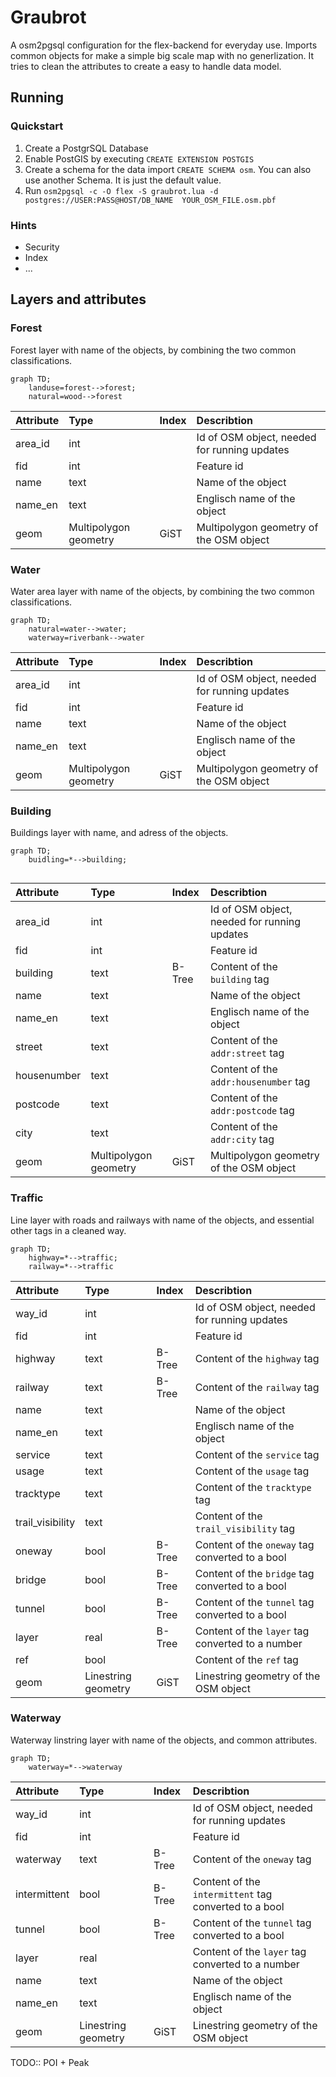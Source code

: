 # Graubrot
A osm2pgsql configuration for the flex-backend for everyday use. Imports common objects for make a simple big scale map with no generlization. It tries to clean the attributes to create a easy to handle data model.

## Running

###  Quickstart

1. Create a PostgrSQL Database
2. Enable PostGIS by executing ```CREATE EXTENSION POSTGIS```
3. Create a schema for the data import ```CREATE SCHEMA osm```. You can also use another Schema. It is just the default value.
4. Run ```osm2pgsql -c -O flex -S graubrot.lua -d postgres://USER:PASS@HOST/DB_NAME  YOUR_OSM_FILE.osm.pbf```

### Hints

- Security
- Index 
- ...


## Layers and attributes 

###  Forest

Forest layer with name of the objects, by combining the two common classifications.

```mermaid
graph TD;
    landuse=forest-->forest;
    natural=wood-->forest
```

| Attribute | Type | Index | Describtion |
| :---      | :--- | :---  | :---       |
| area_id | int | | Id of OSM object, needed for running updates |
| fid | int | | Feature id |
| name | text | | Name of the object |
| name_en | text | | Englisch name of the object | 
| geom | Multipolygon geometry | GiST | Multipolygon geometry of the OSM object |

### Water

Water area layer with name of the objects, by combining the two common classifications.

```mermaid
graph TD;
    natural=water-->water;
    waterway=riverbank-->water
```

| Attribute | Type | Index | Describtion |
| :---      | :--- | :---  | :---        |
| area_id | int | | Id of OSM object, needed for running updates |
| fid | int | | Feature id |
| name | text | | Name of the object |
| name_en | text | | Englisch name of the object | 
| geom | Multipolygon geometry | GiST| Multipolygon geometry of the OSM object |

### Building

Buildings layer with name, and adress of the objects.

```mermaid
graph TD;
    buidling=*-->building;
    
```

| Attribute | Type | Index | Describtion |
| :---      | :--- | :---  | :---        |
| area_id | int | | Id of OSM object, needed for running updates |
| fid | int | | Feature id |
| building | text | B-Tree | Content of the ```building``` tag | 
| name | text | | Name of the object |
| name_en | text | | Englisch name of the object | 
| street | text | | Content of the ```addr:street``` tag | 
| housenumber | text | | Content of the ```addr:housenumber``` tag | 
| postcode | text | | Content of the ```addr:postcode``` tag | 
| city | text | | Content of the ```addr:city``` tag | 
| geom | Multipolygon geometry | GiST | Multipolygon geometry of the OSM object |

### Traffic

Line layer with roads and railways with name of the objects, and essential other tags in a cleaned way.

```mermaid
graph TD;
    highway=*-->traffic;
    railway=*-->traffic
```

| Attribute | Type | Index | Describtion |
| :---      | :--- | :---  | :---        |
| way_id | int | | Id of OSM object, needed for running updates |
| fid | int | | Feature id |
| highway | text | B-Tree | Content of the ```highway``` tag | 
| railway | text | B-Tree | Content of the ```railway``` tag | 
| name | text | | Name of the object |
| name_en | text | | Englisch name of the object | 
| service | text | | Content of the ```service``` tag | 
| usage | text | | Content of the ```usage``` tag | 
| tracktype | text | | Content of the ```tracktype``` tag | 
| trail_visibility | text | | Content of the ```trail_visibility``` tag |
| oneway | bool | B-Tree | Content of the ```oneway``` tag converted to a bool | 
| bridge | bool | B-Tree | Content of the ```bridge``` tag converted to a bool | 
| tunnel | bool | B-Tree |  Content of the ```tunnel``` tag converted to a bool | 
| layer | real | B-Tree | Content of the ```layer``` tag converted to a number | 
| ref | bool | | Content of the ```ref``` tag | 
| geom | Linestring geometry | GiST | Linestring geometry of the OSM object |

### Waterway

Waterway linstring layer with name of the objects, and common attributes.

```mermaid
graph TD;
    waterway=*-->waterway
```

| Attribute | Type | Index | Describtion |
| :---      | :--- | :---  | :---        |
| way_id | int | | Id of OSM object, needed for running updates |
| fid | int | | Feature id |
| waterway | text | B-Tree | Content of the ```oneway``` tag |
| intermittent | bool | B-Tree | Content of the ```intermittent``` tag converted to a bool | 
| tunnel | bool | B-Tree |  Content of the ```tunnel``` tag converted to a bool | 
| layer | real | | Content of the ```layer``` tag converted to a number | 
| name | text | | Name of the object |
| name_en | text | | Englisch name of the object | 
| geom | Linestring geometry | GiST| Linestring geometry of the OSM object |



TODO:: POI + Peak
